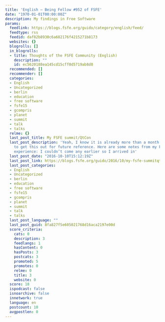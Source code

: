 ```yaml
---
title: 'English – Being Fellow #952 of FSFE'
date: "1970-01-01T00:00:00Z"
description: My findings in Free Software
params:
  feedlink: https://blogs.fsfe.org/guido/category/english/feed/
  feedtype: rss
  feedid: daf82b8930c6a682176f4215271b8173
  websites: {}
  blogrolls: []
  in_blogrolls:
  - title: Thoughts of the FSFE Community (English)
    description: ""
    id: ec5620188ea145cd15cff0d5719ab8d8
  recommended: []
  recommender: []
  categories:
  - English
  - Uncategorized
  - berlin
  - education
  - free software
  - fsfe15
  - gcompris
  - planet
  - summit
  - talk
  - talks
  relme: {}
  last_post_title: My FSFE summit/QtCon
  last_post_description: 'Yeah, I know it is already more than a month but I wanted
    to get this out for future reference. Here are some notes from my FSFE summit
    experience: I couldn’t come any earlier so I arrived in'
  last_post_date: "2016-10-10T15:12:19Z"
  last_post_link: https://blogs.fsfe.org/guido/2016/10/my-fsfe-summitqtcon/
  last_post_categories:
  - English
  - Uncategorized
  - berlin
  - education
  - free software
  - fsfe15
  - gcompris
  - planet
  - summit
  - talk
  - talks
  last_post_language: ""
  last_post_guid: 8fa827f5e605021768d16aca2197e00d
  score_criteria:
    cats: 0
    description: 3
    feedlangs: 1
    hasContent: 0
    hasPosts: 3
    postcats: 3
    promoted: 5
    promotes: 0
    relme: 0
    title: 3
    website: 0
  score: 18
  ispodcast: false
  isnoarchive: false
  innetwork: true
  language: en
  postcount: 10
  avgpostlen: 0
---
```

